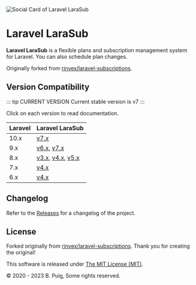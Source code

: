 <img src="https://repository-images.githubusercontent.com/312531331/83fd5e80-9ec8-11eb-9b6a-210d761a536e" alt="Social Card of Laravel LaraSub">

# Laravel LaraSub

**Laravel LaraSub** is a flexible plans and subscription management system for Laravel. You can also schedule plan
changes.

Originally forked from [rinvex/laravel-subscriptions](https://github.com/rinvex/laravel-subscriptions).

## Version Compatibility

::: tip CURRENT VERSION Current stable version is v7
:::

Click on each version to read documentation.

| Laravel | Laravel LaraSub                                  |
|:--------|:-----------------------------------------------|
| 10.x    | [v7.x](/v7.x/)                                 |
| 9.x     | [v6.x](/v6.x/), [v7.x](/v7.x/)                 |
| 8.x     | [v3.x](/v3.x/), [v4.x](/v4.x/), [v5.x](/v5.x/) |
| 7.x     | [v4.x](/v4.x/)                                 |
| 6.x     | [v4.x](/v4.x/)                                 |

## Changelog

Refer to the [Releases](https://github.com/ljsharp/larasub/releases) for a changelog of the project.

## License

Forked originally from [rinvex/laravel-subscriptions](https://github.com/rinvex/laravel-subscriptions). Thank you for
creating the original!

This software is released under [The MIT License (MIT)](LICENSE).

&copy; 2020 - 2023 B. Puig, Some rights reserved.



